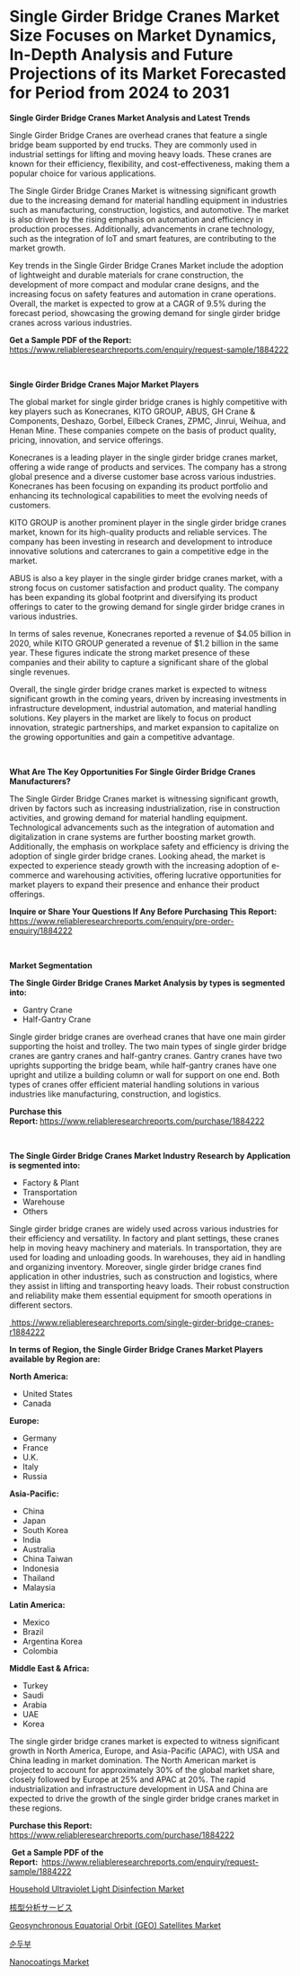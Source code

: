 <p><h1>Single Girder Bridge Cranes Market Size Focuses on Market Dynamics, In-Depth Analysis and Future Projections of its Market Forecasted for Period from 2024 to 2031</h1></p><p><strong>Single Girder Bridge Cranes Market Analysis and Latest Trends</strong></p>
<p><p>Single Girder Bridge Cranes are overhead cranes that feature a single bridge beam supported by end trucks. They are commonly used in industrial settings for lifting and moving heavy loads. These cranes are known for their efficiency, flexibility, and cost-effectiveness, making them a popular choice for various applications.</p><p>The Single Girder Bridge Cranes Market is witnessing significant growth due to the increasing demand for material handling equipment in industries such as manufacturing, construction, logistics, and automotive. The market is also driven by the rising emphasis on automation and efficiency in production processes. Additionally, advancements in crane technology, such as the integration of IoT and smart features, are contributing to the market growth.</p><p>Key trends in the Single Girder Bridge Cranes Market include the adoption of lightweight and durable materials for crane construction, the development of more compact and modular crane designs, and the increasing focus on safety features and automation in crane operations. Overall, the market is expected to grow at a CAGR of 9.5% during the forecast period, showcasing the growing demand for single girder bridge cranes across various industries.</p></p>
<p><strong>Get a Sample PDF of the Report:&nbsp;</strong> <a href="https://www.reliableresearchreports.com/enquiry/request-sample/1884222">https://www.reliableresearchreports.com/enquiry/request-sample/1884222</a></p>
<p>&nbsp;</p>
<p><strong>Single Girder Bridge Cranes Major Market Players</strong></p>
<p><p>The global market for single girder bridge cranes is highly competitive with key players such as Konecranes, KITO GROUP, ABUS, GH Crane & Components, Deshazo, Gorbel, Eilbeck Cranes, ZPMC, Jinrui, Weihua, and Henan Mine. These companies compete on the basis of product quality, pricing, innovation, and service offerings.</p><p>Konecranes is a leading player in the single girder bridge cranes market, offering a wide range of products and services. The company has a strong global presence and a diverse customer base across various industries. Konecranes has been focusing on expanding its product portfolio and enhancing its technological capabilities to meet the evolving needs of customers.</p><p>KITO GROUP is another prominent player in the single girder bridge cranes market, known for its high-quality products and reliable services. The company has been investing in research and development to introduce innovative solutions and catercranes to gain a competitive edge in the market.</p><p>ABUS is also a key player in the single girder bridge cranes market, with a strong focus on customer satisfaction and product quality. The company has been expanding its global footprint and diversifying its product offerings to cater to the growing demand for single girder bridge cranes in various industries.</p><p>In terms of sales revenue, Konecranes reported a revenue of $4.05 billion in 2020, while KITO GROUP generated a revenue of $1.2 billion in the same year. These figures indicate the strong market presence of these companies and their ability to capture a significant share of the global single revenues.</p><p>Overall, the single girder bridge cranes market is expected to witness significant growth in the coming years, driven by increasing investments in infrastructure development, industrial automation, and material handling solutions. Key players in the market are likely to focus on product innovation, strategic partnerships, and market expansion to capitalize on the growing opportunities and gain a competitive advantage.</p></p>
<p>&nbsp;</p>
<p><strong>What Are The Key Opportunities For Single Girder Bridge Cranes Manufacturers?</strong></p>
<p><p>The Single Girder Bridge Cranes market is witnessing significant growth, driven by factors such as increasing industrialization, rise in construction activities, and growing demand for material handling equipment. Technological advancements such as the integration of automation and digitalization in crane systems are further boosting market growth. Additionally, the emphasis on workplace safety and efficiency is driving the adoption of single girder bridge cranes. Looking ahead, the market is expected to experience steady growth with the increasing adoption of e-commerce and warehousing activities, offering lucrative opportunities for market players to expand their presence and enhance their product offerings.</p></p>
<p><strong>Inquire or Share Your Questions If Any Before Purchasing This Report:</strong> <a href="https://www.reliableresearchreports.com/enquiry/pre-order-enquiry/1884222">https://www.reliableresearchreports.com/enquiry/pre-order-enquiry/1884222</a></p>
<p>&nbsp;</p>
<p><strong>Market Segmentation</strong></p>
<p><strong>The Single Girder Bridge Cranes Market Analysis by types is segmented into:</strong></p>
<p><ul><li>Gantry Crane</li><li>Half-Gantry Crane</li></ul></p>
<p><p>Single girder bridge cranes are overhead cranes that have one main girder supporting the hoist and trolley. The two main types of single girder bridge cranes are gantry cranes and half-gantry cranes. Gantry cranes have two uprights supporting the bridge beam, while half-gantry cranes have one upright and utilize a building column or wall for support on one end. Both types of cranes offer efficient material handling solutions in various industries like manufacturing, construction, and logistics.</p></p>
<p><strong>Purchase this Report:&nbsp;</strong><a href="https://www.reliableresearchreports.com/purchase/1884222">https://www.reliableresearchreports.com/purchase/1884222</a></p>
<p>&nbsp;</p>
<p><strong>The Single Girder Bridge Cranes Market Industry Research by Application is segmented into:</strong></p>
<p><ul><li>Factory & Plant</li><li>Transportation</li><li>Warehouse</li><li>Others</li></ul></p>
<p><p>Single girder bridge cranes are widely used across various industries for their efficiency and versatility. In factory and plant settings, these cranes help in moving heavy machinery and materials. In transportation, they are used for loading and unloading goods. In warehouses, they aid in handling and organizing inventory. Moreover, single girder bridge cranes find application in other industries, such as construction and logistics, where they assist in lifting and transporting heavy loads. Their robust construction and reliability make them essential equipment for smooth operations in different sectors.</p></p>
<p><a href="https://www.reliableresearchreports.com/single-girder-bridge-cranes-r1884222">&nbsp;https://www.reliableresearchreports.com/single-girder-bridge-cranes-r1884222</a></p>
<p><strong>In terms of Region, the Single Girder Bridge Cranes Market Players available by Region are:</strong></p>
<p>
    <p> <strong> North America: </strong>
        <ul>
            <li>United States</li>
            <li>Canada</li>
        </ul>
        </p> 
    <p> <strong> Europe: </strong>
        <ul>
            <li>Germany</li>
            <li>France</li>
            <li>U.K.</li>
            <li>Italy</li>
            <li>Russia</li>
        </ul>
        </p> 
    <p> <strong> Asia-Pacific: </strong>
        <ul>
            <li>China</li>
            <li>Japan</li>
            <li>South Korea</li>
            <li>India</li>
            <li>Australia</li>
            <li>China Taiwan</li>
            <li>Indonesia</li>
            <li>Thailand</li>
            <li>Malaysia</li>
        </ul>
        </p> 
    <p> <strong> Latin America: </strong>
        <ul>
            <li>Mexico</li>
            <li>Brazil</li>
            <li>Argentina Korea</li>
            <li>Colombia</li>
        </ul>
        </p> 
    <p> <strong> Middle East & Africa: </strong>
        <ul>
            <li>Turkey</li>
            <li>Saudi</li>
            <li>Arabia</li>
            <li>UAE</li>
            <li>Korea</li>
        </ul>
    </p>
    </p>
<p><p>The single girder bridge cranes market is expected to witness significant growth in North America, Europe, and Asia-Pacific (APAC), with USA and China leading in market domination. The North American market is projected to account for approximately 30% of the global market share, closely followed by Europe at 25% and APAC at 20%. The rapid industrialization and infrastructure development in USA and China are expected to drive the growth of the single girder bridge cranes market in these regions.</p></p>
<p><strong>Purchase this Report: </strong><a href="https://www.reliableresearchreports.com/purchase/1884222">https://www.reliableresearchreports.com/purchase/1884222</a></p>
<p>&nbsp;<strong>Get a Sample PDF of the Report:&nbsp;&nbsp;</strong><a href="https://www.reliableresearchreports.com/enquiry/request-sample/1884222">https://www.reliableresearchreports.com/enquiry/request-sample/1884222</a></p>
<p><strong></strong></p>
<p><p><a href="https://github.com/mancsybtousav/Market-Research-Report-List-2/blob/main/household-ultraviolet-light-disinfection-market.md">Household Ultraviolet Light Disinfection Market</a></p><p><a href="https://github.com/ddwcuskozol07187/Market-Research-Report-List-1/blob/main/813229844467.md">核型分析サービス</a></p><p><a href="https://github.com/josesg55/Market-Research-Report-List-2/blob/main/geosynchronous-equatorial-orbit-geo-satellites-market.md">Geosynchronous Equatorial Orbit (GEO) Satellites Market</a></p><p><a href="https://medium.com/@witoldadamczyk1904/2024%EB%85%84%EB%B6%80%ED%84%B0-2031%EB%85%84%EA%B9%8C%EC%A7%80%EC%9D%98-%EC%88%9C%EC%88%98-%EB%91%90%EB%B6%80-%EC%8B%9C%EC%9E%A5-%EB%B6%84%EC%84%9D-%EB%B0%8F-%EC%98%88%EC%B8%A1-597baca2fc33">순두부</a></p><p><a href="https://issuu.com/reportprime-2/docs/nanocoatings-market-size-2030.pptx">Nanocoatings Market</a></p></p>